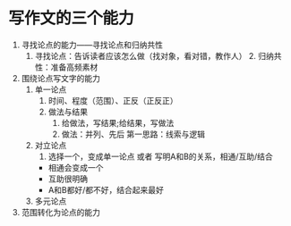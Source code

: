 # 写作文的三个能力

1. 寻找论点的能力——寻找论点和归纳共性
   1. 寻找论点：告诉读者应该怎么做（找对象，看对错，教作人）
      2. 归纳共性：准备高频素材
2. 围绕论点写文字的能力
   1. 单一论点
      1. 时间、程度（范围）、正反（正反正）
      2. 做法与结果
         1. 给做法，写结果;给结果，写做法
         2. 做法：并列、先后
            第一思路：线索与逻辑
   2. 对立论点
      1. 选择一个，变成单一论点
         或者
         写明A和B的关系，相通/互助/结合
      - 相通会变成一个
      - 互助很明确
      - A和B都好/都不好，结合起来最好
   3. 多元论点
3. 范围转化为论点的能力 
